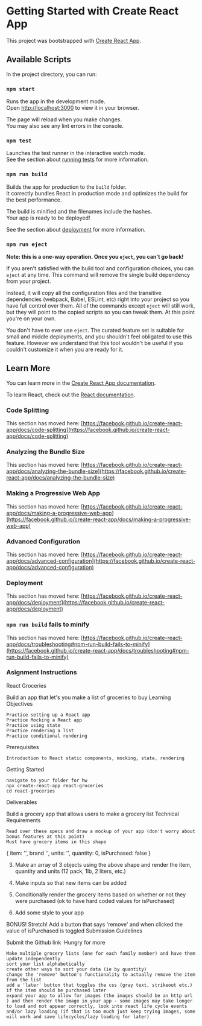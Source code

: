 # Getting Started with Create React App

This project was bootstrapped with [Create React App](https://github.com/facebook/create-react-app).

## Available Scripts

In the project directory, you can run:

### `npm start`

Runs the app in the development mode.\
Open [http://localhost:3000](http://localhost:3000) to view it in your browser.

The page will reload when you make changes.\
You may also see any lint errors in the console.

### `npm test`

Launches the test runner in the interactive watch mode.\
See the section about [running tests](https://facebook.github.io/create-react-app/docs/running-tests) for more information.

### `npm run build`

Builds the app for production to the `build` folder.\
It correctly bundles React in production mode and optimizes the build for the best performance.

The build is minified and the filenames include the hashes.\
Your app is ready to be deployed!

See the section about [deployment](https://facebook.github.io/create-react-app/docs/deployment) for more information.

### `npm run eject`

**Note: this is a one-way operation. Once you `eject`, you can't go back!**

If you aren't satisfied with the build tool and configuration choices, you can `eject` at any time. This command will remove the single build dependency from your project.

Instead, it will copy all the configuration files and the transitive dependencies (webpack, Babel, ESLint, etc) right into your project so you have full control over them. All of the commands except `eject` will still work, but they will point to the copied scripts so you can tweak them. At this point you're on your own.

You don't have to ever use `eject`. The curated feature set is suitable for small and middle deployments, and you shouldn't feel obligated to use this feature. However we understand that this tool wouldn't be useful if you couldn't customize it when you are ready for it.

## Learn More

You can learn more in the [Create React App documentation](https://facebook.github.io/create-react-app/docs/getting-started).

To learn React, check out the [React documentation](https://reactjs.org/).

### Code Splitting

This section has moved here: [https://facebook.github.io/create-react-app/docs/code-splitting](https://facebook.github.io/create-react-app/docs/code-splitting)

### Analyzing the Bundle Size

This section has moved here: [https://facebook.github.io/create-react-app/docs/analyzing-the-bundle-size](https://facebook.github.io/create-react-app/docs/analyzing-the-bundle-size)

### Making a Progressive Web App

This section has moved here: [https://facebook.github.io/create-react-app/docs/making-a-progressive-web-app](https://facebook.github.io/create-react-app/docs/making-a-progressive-web-app)

### Advanced Configuration

This section has moved here: [https://facebook.github.io/create-react-app/docs/advanced-configuration](https://facebook.github.io/create-react-app/docs/advanced-configuration)

### Deployment

This section has moved here: [https://facebook.github.io/create-react-app/docs/deployment](https://facebook.github.io/create-react-app/docs/deployment)

### `npm run build` fails to minify

This section has moved here: [https://facebook.github.io/create-react-app/docs/troubleshooting#npm-run-build-fails-to-minify](https://facebook.github.io/create-react-app/docs/troubleshooting#npm-run-build-fails-to-minify)

### Asignment Instructions

React Groceries

Build an app that let's you make a list of groceries to buy
Learning Objectives

    Practice setting up a React app
    Practice Mocking a React app
    Practice using state
    Practice rendering a list
    Practice conditional rendering

Prerequisites

    Introduction to React static components, mocking, state, rendering

Getting Started

    navigate to your folder for hw
    npx create-react-app react-groceries
    cd react-groceries

Deliverables

Build a grocery app that allows users to make a grocery list
Technical Requirements

    Read over these specs and draw a mockup of your app (don't worry about bonus features at this point)
    Must have grocery items in this shape

{
  item: '',
  brand '',
  units: '',
  quantity: 0,
  isPurchased: false
}

3. Make an array of 3 objects using the above shape and render the item, quantity and units (12 pack, 1lb, 2 liters, etc.)

4. Make inputs so that new items can be added

5. Conditionally render the grocery items based on whether or not they were purchased (ok to have hard coded values for isPurchased)

6. Add some style to your app

BONUS! Stretch! Add a button that says 'remove' and when clicked the value of isPurchased is toggled
Submission Guidelines

Submit the Github link 
Hungry for more

    Make multiple grocery lists (one for each family member) and have them update independently
    sort your list alphabetically
    create other ways to sort your data (ie by quantity)
    change the 'remove' button's functionality to actually remove the item from the list
    add a 'later' button that toggles the css (gray text, strikeout etc.) if the item should be purchased later
    expand your app to allow for images (the images should be an http url ) and then render the image in your app - some images may take longer to load and not appear correctly, look into react life cycle events and/or lazy loading (if that is too much just keep trying images, some will work and save lifecycles/lazy loading for later)

